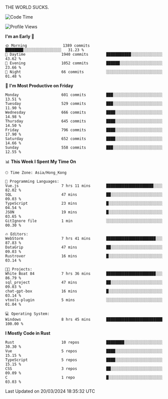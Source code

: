 THE WORLD SUCKS.

<!--START_SECTION:waka-->
![Code Time](http://img.shields.io/badge/Code%20Time-90%20hrs%2017%20mins-blue)

![Profile Views](http://img.shields.io/badge/Profile%20Views-0-blue)

**I'm an Early 🐤** 

```text
🌞 Morning                1389 commits        ████████░░░░░░░░░░░░░░░░░   31.23 % 
🌆 Daytime                1940 commits        ███████████░░░░░░░░░░░░░░   43.62 % 
🌃 Evening                1052 commits        ██████░░░░░░░░░░░░░░░░░░░   23.66 % 
🌙 Night                  66 commits          ░░░░░░░░░░░░░░░░░░░░░░░░░   01.48 % 
```
📅 **I'm Most Productive on Friday** 

```text
Monday                   601 commits         ███░░░░░░░░░░░░░░░░░░░░░░   13.51 % 
Tuesday                  529 commits         ███░░░░░░░░░░░░░░░░░░░░░░   11.90 % 
Wednesday                666 commits         ████░░░░░░░░░░░░░░░░░░░░░   14.98 % 
Thursday                 645 commits         ████░░░░░░░░░░░░░░░░░░░░░   14.50 % 
Friday                   796 commits         ████░░░░░░░░░░░░░░░░░░░░░   17.90 % 
Saturday                 652 commits         ████░░░░░░░░░░░░░░░░░░░░░   14.66 % 
Sunday                   558 commits         ███░░░░░░░░░░░░░░░░░░░░░░   12.55 % 
```


📊 **This Week I Spent My Time On** 

```text
🕑︎ Time Zone: Asia/Hong_Kong

💬 Programming Languages: 
Vue.js                   7 hrs 11 mins       █████████████████████░░░░   82.02 % 
SQL                      47 mins             ██░░░░░░░░░░░░░░░░░░░░░░░   09.03 % 
TypeScript               23 mins             █░░░░░░░░░░░░░░░░░░░░░░░░   04.54 % 
JSON                     19 mins             █░░░░░░░░░░░░░░░░░░░░░░░░   03.65 % 
GitIgnore file           1 min               ░░░░░░░░░░░░░░░░░░░░░░░░░   00.30 % 

🔥 Editors: 
WebStorm                 7 hrs 41 mins       ██████████████████████░░░   87.83 % 
DataGrip                 47 mins             ██░░░░░░░░░░░░░░░░░░░░░░░   09.03 % 
Rustrover                16 mins             █░░░░░░░░░░░░░░░░░░░░░░░░   03.14 % 

🐱‍💻 Projects: 
White Boat 84            7 hrs 36 mins       ██████████████████████░░░   86.79 % 
sql_project              47 mins             ██░░░░░░░░░░░░░░░░░░░░░░░   09.03 % 
chat-gpt-box             16 mins             █░░░░░░░░░░░░░░░░░░░░░░░░   03.14 % 
vtools-plugin            5 mins              ░░░░░░░░░░░░░░░░░░░░░░░░░   01.04 % 

💻 Operating System: 
Windows                  8 hrs 45 mins       █████████████████████████   100.00 % 
```

**I Mostly Code in Rust** 

```text
Rust                     10 repos            ████████░░░░░░░░░░░░░░░░░   30.30 % 
Vue                      5 repos             ████░░░░░░░░░░░░░░░░░░░░░   15.15 % 
TypeScript               5 repos             ████░░░░░░░░░░░░░░░░░░░░░   15.15 % 
CSS                      3 repos             ██░░░░░░░░░░░░░░░░░░░░░░░   09.09 % 
C                        1 repo              █░░░░░░░░░░░░░░░░░░░░░░░░   03.03 % 
```




 Last Updated on 20/03/2024 18:35:32 UTC
<!--END_SECTION:waka-->
